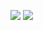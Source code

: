 ![](https://cdn.jsdelivr.net/gh/Pi3-l22/Stardew_Valley_Image/character/16.png)
![](https://cdn.jsdelivr.net/gh/Pi3-l22/Stardew_Valley_Image/character/16-1.png)